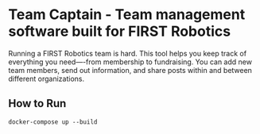 # Team Captain - Team management software built for FIRST Robotics

Running a FIRST Robotics team is hard. This tool helps you keep track of everything you need—-from membership to fundraising. You can add new team members, send out information, and share posts within and between different organizations.

## How to Run

`docker-compose up --build`
